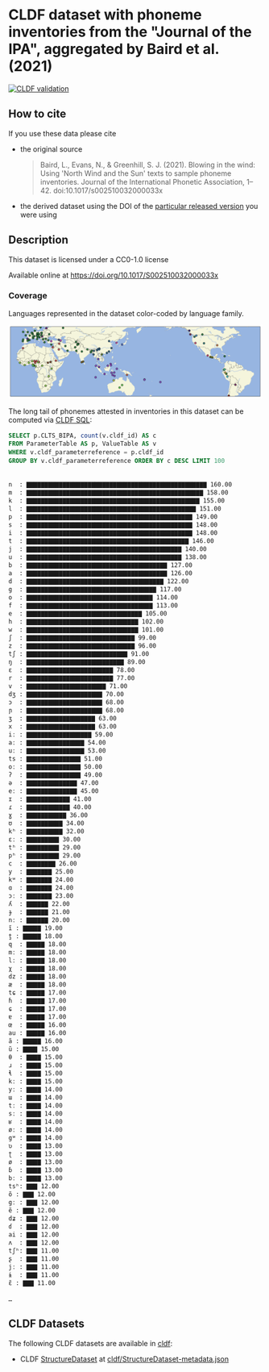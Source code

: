 # CLDF dataset with phoneme inventories from the "Journal of the IPA", aggregated by Baird et al. (2021)

[![CLDF validation](https://github.com/cldf-datasets/jipa/workflows/CLDF-validation/badge.svg)](https://github.com/cldf-datasets/jipa/actions?query=workflow%3ACLDF-validation)

## How to cite

If you use these data please cite
- the original source
  > Baird, L., Evans, N., & Greenhill, S. J. (2021). Blowing in the wind: Using 'North Wind and the Sun' texts to sample phoneme inventories. Journal of the International Phonetic Association, 1–42. doi:10.1017/s002510032000033x
- the derived dataset using the DOI of the [particular released version](../../releases/) you were using

## Description


This dataset is licensed under a CC0-1.0 license

Available online at https://doi.org/10.1017/S002510032000033x



### Coverage

Languages represented in the dataset color-coded by language family.

![](map.svg)

The long tail of phonemes attested in inventories in this dataset can be computed via 
[CLDF SQL](https://github.com/cldf/cldf/blob/master/extensions/sql.md):

```sql
SELECT p.CLTS_BIPA, count(v.cldf_id) AS c 
FROM ParameterTable AS p, ValueTable AS v 
WHERE v.cldf_parameterreference = p.cldf_id 
GROUP BY v.cldf_parameterreference ORDER BY c DESC LIMIT 100
```

```

n  : ▇▇▇▇▇▇▇▇▇▇▇▇▇▇▇▇▇▇▇▇▇▇▇▇▇▇▇▇▇▇▇▇▇▇▇▇▇▇▇▇▇▇▇▇▇▇▇▇▇▇ 160.00
m  : ▇▇▇▇▇▇▇▇▇▇▇▇▇▇▇▇▇▇▇▇▇▇▇▇▇▇▇▇▇▇▇▇▇▇▇▇▇▇▇▇▇▇▇▇▇▇▇▇▇ 158.00
k  : ▇▇▇▇▇▇▇▇▇▇▇▇▇▇▇▇▇▇▇▇▇▇▇▇▇▇▇▇▇▇▇▇▇▇▇▇▇▇▇▇▇▇▇▇▇▇▇▇ 155.00
l  : ▇▇▇▇▇▇▇▇▇▇▇▇▇▇▇▇▇▇▇▇▇▇▇▇▇▇▇▇▇▇▇▇▇▇▇▇▇▇▇▇▇▇▇▇▇▇▇ 151.00
p  : ▇▇▇▇▇▇▇▇▇▇▇▇▇▇▇▇▇▇▇▇▇▇▇▇▇▇▇▇▇▇▇▇▇▇▇▇▇▇▇▇▇▇▇▇▇▇ 149.00
s  : ▇▇▇▇▇▇▇▇▇▇▇▇▇▇▇▇▇▇▇▇▇▇▇▇▇▇▇▇▇▇▇▇▇▇▇▇▇▇▇▇▇▇▇▇▇▇ 148.00
i  : ▇▇▇▇▇▇▇▇▇▇▇▇▇▇▇▇▇▇▇▇▇▇▇▇▇▇▇▇▇▇▇▇▇▇▇▇▇▇▇▇▇▇▇▇▇▇ 148.00
t  : ▇▇▇▇▇▇▇▇▇▇▇▇▇▇▇▇▇▇▇▇▇▇▇▇▇▇▇▇▇▇▇▇▇▇▇▇▇▇▇▇▇▇▇▇▇ 146.00
j  : ▇▇▇▇▇▇▇▇▇▇▇▇▇▇▇▇▇▇▇▇▇▇▇▇▇▇▇▇▇▇▇▇▇▇▇▇▇▇▇▇▇▇▇ 140.00
u  : ▇▇▇▇▇▇▇▇▇▇▇▇▇▇▇▇▇▇▇▇▇▇▇▇▇▇▇▇▇▇▇▇▇▇▇▇▇▇▇▇▇▇▇ 138.00
b  : ▇▇▇▇▇▇▇▇▇▇▇▇▇▇▇▇▇▇▇▇▇▇▇▇▇▇▇▇▇▇▇▇▇▇▇▇▇▇▇ 127.00
a  : ▇▇▇▇▇▇▇▇▇▇▇▇▇▇▇▇▇▇▇▇▇▇▇▇▇▇▇▇▇▇▇▇▇▇▇▇▇▇▇ 126.00
d  : ▇▇▇▇▇▇▇▇▇▇▇▇▇▇▇▇▇▇▇▇▇▇▇▇▇▇▇▇▇▇▇▇▇▇▇▇▇▇ 122.00
g  : ▇▇▇▇▇▇▇▇▇▇▇▇▇▇▇▇▇▇▇▇▇▇▇▇▇▇▇▇▇▇▇▇▇▇▇▇ 117.00
o  : ▇▇▇▇▇▇▇▇▇▇▇▇▇▇▇▇▇▇▇▇▇▇▇▇▇▇▇▇▇▇▇▇▇▇▇ 114.00
f  : ▇▇▇▇▇▇▇▇▇▇▇▇▇▇▇▇▇▇▇▇▇▇▇▇▇▇▇▇▇▇▇▇▇▇▇ 113.00
e  : ▇▇▇▇▇▇▇▇▇▇▇▇▇▇▇▇▇▇▇▇▇▇▇▇▇▇▇▇▇▇▇▇ 105.00
h  : ▇▇▇▇▇▇▇▇▇▇▇▇▇▇▇▇▇▇▇▇▇▇▇▇▇▇▇▇▇▇▇ 102.00
w  : ▇▇▇▇▇▇▇▇▇▇▇▇▇▇▇▇▇▇▇▇▇▇▇▇▇▇▇▇▇▇▇ 101.00
ʃ  : ▇▇▇▇▇▇▇▇▇▇▇▇▇▇▇▇▇▇▇▇▇▇▇▇▇▇▇▇▇▇ 99.00
z  : ▇▇▇▇▇▇▇▇▇▇▇▇▇▇▇▇▇▇▇▇▇▇▇▇▇▇▇▇▇▇ 96.00
tʃ : ▇▇▇▇▇▇▇▇▇▇▇▇▇▇▇▇▇▇▇▇▇▇▇▇▇▇▇▇ 91.00
ŋ  : ▇▇▇▇▇▇▇▇▇▇▇▇▇▇▇▇▇▇▇▇▇▇▇▇▇▇▇ 89.00
ɛ  : ▇▇▇▇▇▇▇▇▇▇▇▇▇▇▇▇▇▇▇▇▇▇▇▇ 78.00
r  : ▇▇▇▇▇▇▇▇▇▇▇▇▇▇▇▇▇▇▇▇▇▇▇▇ 77.00
v  : ▇▇▇▇▇▇▇▇▇▇▇▇▇▇▇▇▇▇▇▇▇▇ 71.00
dʒ : ▇▇▇▇▇▇▇▇▇▇▇▇▇▇▇▇▇▇▇▇▇ 70.00
ɔ  : ▇▇▇▇▇▇▇▇▇▇▇▇▇▇▇▇▇▇▇▇▇ 68.00
ɲ  : ▇▇▇▇▇▇▇▇▇▇▇▇▇▇▇▇▇▇▇▇▇ 68.00
ʒ  : ▇▇▇▇▇▇▇▇▇▇▇▇▇▇▇▇▇▇▇ 63.00
x  : ▇▇▇▇▇▇▇▇▇▇▇▇▇▇▇▇▇▇▇ 63.00
iː : ▇▇▇▇▇▇▇▇▇▇▇▇▇▇▇▇▇▇ 59.00
aː : ▇▇▇▇▇▇▇▇▇▇▇▇▇▇▇▇ 54.00
uː : ▇▇▇▇▇▇▇▇▇▇▇▇▇▇▇▇ 53.00
ts : ▇▇▇▇▇▇▇▇▇▇▇▇▇▇▇ 51.00
oː : ▇▇▇▇▇▇▇▇▇▇▇▇▇▇▇ 50.00
ʔ  : ▇▇▇▇▇▇▇▇▇▇▇▇▇▇▇ 49.00
ə  : ▇▇▇▇▇▇▇▇▇▇▇▇▇▇ 47.00
eː : ▇▇▇▇▇▇▇▇▇▇▇▇▇▇ 45.00
ɪ  : ▇▇▇▇▇▇▇▇▇▇▇▇ 41.00
ɾ  : ▇▇▇▇▇▇▇▇▇▇▇▇ 40.00
ɣ  : ▇▇▇▇▇▇▇▇▇▇▇ 36.00
ʊ  : ▇▇▇▇▇▇▇▇▇▇ 34.00
kʰ : ▇▇▇▇▇▇▇▇▇▇ 32.00
ɛː : ▇▇▇▇▇▇▇▇▇ 30.00
tʰ : ▇▇▇▇▇▇▇▇▇ 29.00
pʰ : ▇▇▇▇▇▇▇▇▇ 29.00
c  : ▇▇▇▇▇▇▇▇ 26.00
y  : ▇▇▇▇▇▇▇ 25.00
kʷ : ▇▇▇▇▇▇▇ 24.00
ɑ  : ▇▇▇▇▇▇▇ 24.00
ɔː : ▇▇▇▇▇▇▇ 23.00
ʎ  : ▇▇▇▇▇▇ 22.00
ɟ  : ▇▇▇▇▇▇ 21.00
nː : ▇▇▇▇▇▇ 20.00
ĩ : ▇▇▇▇▇ 19.00
t̪ : ▇▇▇▇▇ 18.00
q  : ▇▇▇▇▇ 18.00
mː : ▇▇▇▇▇ 18.00
lː : ▇▇▇▇▇ 18.00
χ  : ▇▇▇▇▇ 18.00
dz : ▇▇▇▇▇ 18.00
æ  : ▇▇▇▇▇ 18.00
tɕ : ▇▇▇▇▇ 17.00
ɦ  : ▇▇▇▇▇ 17.00
ɕ  : ▇▇▇▇▇ 17.00
ɐ  : ▇▇▇▇▇ 17.00
œ  : ▇▇▇▇▇ 16.00
au : ▇▇▇▇▇ 16.00
ã : ▇▇▇▇▇ 16.00
ũ : ▇▇▇▇ 15.00
θ  : ▇▇▇▇ 15.00
ɹ  : ▇▇▇▇ 15.00
ɬ  : ▇▇▇▇ 15.00
kː : ▇▇▇▇ 15.00
yː : ▇▇▇▇ 14.00
ɯ  : ▇▇▇▇ 14.00
tː : ▇▇▇▇ 14.00
sː : ▇▇▇▇ 14.00
ʁ  : ▇▇▇▇ 14.00
øː : ▇▇▇▇ 14.00
gʷ : ▇▇▇▇ 14.00
ʋ  : ▇▇▇▇ 13.00
ʈ  : ▇▇▇▇ 13.00
ø  : ▇▇▇▇ 13.00
ɓ  : ▇▇▇▇ 13.00
bː : ▇▇▇▇ 13.00
tsʰ: ▇▇▇ 12.00
õ : ▇▇▇ 12.00
gː : ▇▇▇ 12.00
ẽ : ▇▇▇ 12.00
dʑ : ▇▇▇ 12.00
ɗ  : ▇▇▇ 12.00
ai : ▇▇▇ 12.00
ʌ  : ▇▇▇ 12.00
tʃʰ: ▇▇▇ 11.00
ʂ  : ▇▇▇ 11.00
jː : ▇▇▇ 11.00
ɨ  : ▇▇▇ 11.00
ɛ̃ : ▇▇▇ 11.00

…
```


## CLDF Datasets

The following CLDF datasets are available in [cldf](cldf):

- CLDF [StructureDataset](https://github.com/cldf/cldf/tree/master/modules/StructureDataset) at [cldf/StructureDataset-metadata.json](cldf/StructureDataset-metadata.json)
